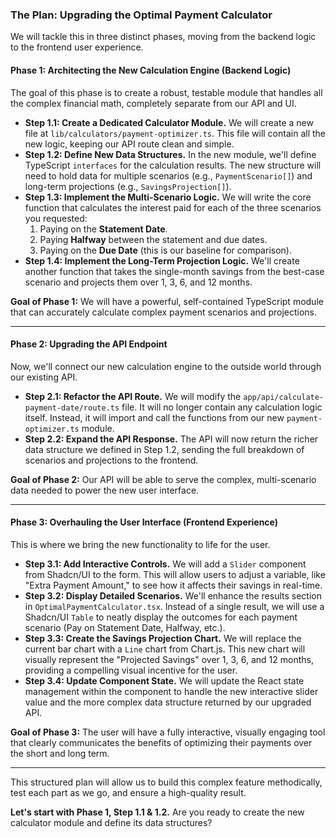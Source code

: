 ### **The Plan: Upgrading the Optimal Payment Calculator**

We will tackle this in three distinct phases, moving from the backend logic to the frontend user experience.

#### **Phase 1: Architecting the New Calculation Engine (Backend Logic)**

The goal of this phase is to create a robust, testable module that handles all the complex financial math, completely separate from our API and UI.

* **Step 1.1: Create a Dedicated Calculator Module.** We will create a new file at `lib/calculators/payment-optimizer.ts`. This file will contain all the new logic, keeping our API route clean and simple.
* **Step 1.2: Define New Data Structures.** In the new module, we'll define TypeScript `interfaces` for the calculation results. The new structure will need to hold data for multiple scenarios (e.g., `PaymentScenario[]`) and long-term projections (e.g., `SavingsProjection[]`).
* **Step 1.3: Implement the Multi-Scenario Logic.** We will write the core function that calculates the interest paid for each of the three scenarios you requested:
    1.  Paying on the **Statement Date**.
    2.  Paying **Halfway** between the statement and due dates.
    3.  Paying on the **Due Date** (this is our baseline for comparison).
* **Step 1.4: Implement the Long-Term Projection Logic.** We'll create another function that takes the single-month savings from the best-case scenario and projects them over 1, 3, 6, and 12 months.

**Goal of Phase 1:** We will have a powerful, self-contained TypeScript module that can accurately calculate complex payment scenarios and projections.

---

#### **Phase 2: Upgrading the API Endpoint**

Now, we'll connect our new calculation engine to the outside world through our existing API.

* **Step 2.1: Refactor the API Route.** We will modify the `app/api/calculate-payment-date/route.ts` file. It will no longer contain any calculation logic itself. Instead, it will import and call the functions from our new `payment-optimizer.ts` module.
* **Step 2.2: Expand the API Response.** The API will now return the richer data structure we defined in Step 1.2, sending the full breakdown of scenarios and projections to the frontend.

**Goal of Phase 2:** Our API will be able to serve the complex, multi-scenario data needed to power the new user interface.

---

#### **Phase 3: Overhauling the User Interface (Frontend Experience)**

This is where we bring the new functionality to life for the user.

* **Step 3.1: Add Interactive Controls.** We will add a `Slider` component from Shadcn/UI to the form. This will allow users to adjust a variable, like "Extra Payment Amount," to see how it affects their savings in real-time.
* **Step 3.2: Display Detailed Scenarios.** We'll enhance the results section in `OptimalPaymentCalculator.tsx`. Instead of a single result, we will use a Shadcn/UI `Table` to neatly display the outcomes for each payment scenario (Pay on Statement Date, Halfway, etc.).
* **Step 3.3: Create the Savings Projection Chart.** We will replace the current bar chart with a `Line` chart from Chart.js. This new chart will visually represent the "Projected Savings" over 1, 3, 6, and 12 months, providing a compelling visual incentive for the user.
* **Step 3.4: Update Component State.** We will update the React state management within the component to handle the new interactive slider value and the more complex data structure returned by our upgraded API.

**Goal of Phase 3:** The user will have a fully interactive, visually engaging tool that clearly communicates the benefits of optimizing their payments over the short and long term.

---

This structured plan will allow us to build this complex feature methodically, test each part as we go, and ensure a high-quality result.

**Let's start with Phase 1, Step 1.1 & 1.2.** Are you ready to create the new calculator module and define its data structures?